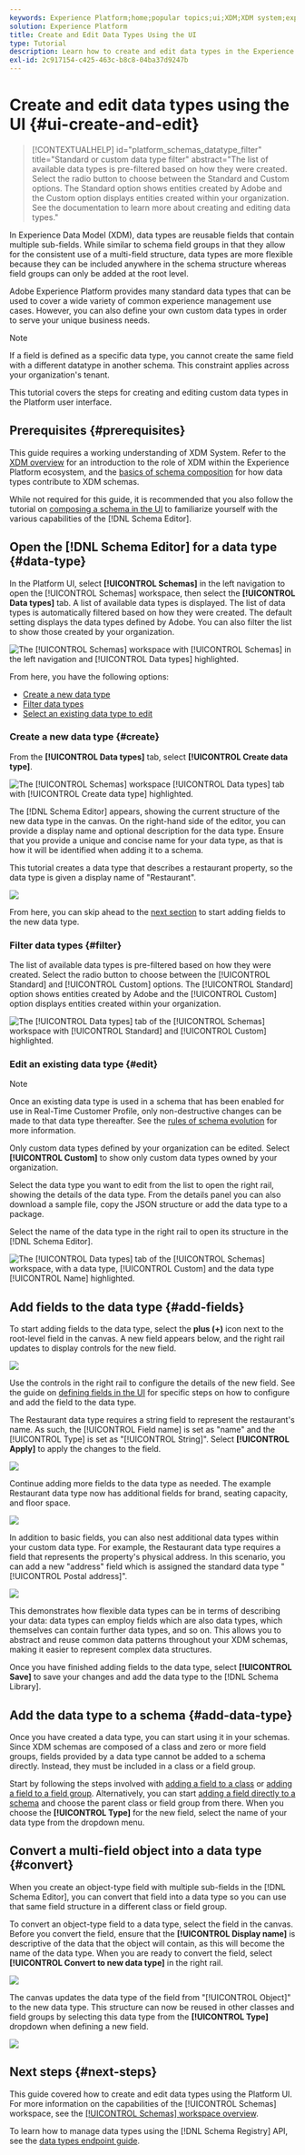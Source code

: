 ```yaml
---
keywords: Experience Platform;home;popular topics;ui;XDM;XDM system;experience data model;Experience data model;Experience Data Model;data model;Data Model;schema registry;Schema Registry;schema;Schema;schemas;Schemas;create;data type;data types;
solution: Experience Platform
title: Create and Edit Data Types Using the UI
type: Tutorial
description: Learn how to create and edit data types in the Experience Platform user interface.
exl-id: 2c917154-c425-463c-b8c8-04ba37d9247b
---
```

# Create and edit data types using the UI {#ui-create-and-edit}

>[!CONTEXTUALHELP]
>id="platform_schemas_datatype_filter"
>title="Standard or custom data type filter"
>abstract="The list of available data types is pre-filtered based on how they were created. Select the radio button to choose between the Standard and Custom options. The Standard option shows entities created by Adobe and the Custom option displays entities created within your organization. See the documentation to learn more about creating and editing data types."

In Experience Data Model (XDM), data types are reusable fields that contain multiple sub-fields. While similar to schema field groups in that they allow for the consistent use of a multi-field structure, data types are more flexible because they can be included anywhere in the schema structure whereas field groups can only be added at the root level.

Adobe Experience Platform provides many standard data types that can be used to cover a wide variety of common experience management use cases. However, you can also define your own custom data types in order to serve your unique business needs.

>[!NOTE]
>
>If a field is defined as a specific data type, you cannot create the same field with a different datatype in another schema. This constraint applies across your organization's tenant.

This tutorial covers the steps for creating and editing custom data types in the Platform user interface.

## Prerequisites {#prerequisites}

This guide requires a working understanding of XDM System. Refer to the [XDM overview](../../home.md) for an introduction to the role of XDM within the Experience Platform ecosystem, and the [basics of schema composition](../../schema/composition.md) for how data types contribute to XDM schemas.

While not required for this guide, it is recommended that you also follow the tutorial on [composing a schema in the UI](../../tutorials/create-schema-ui.md) to familiarize yourself with the various capabilities of the [!DNL Schema Editor].

## Open the [!DNL Schema Editor] for a data type {#data-type}

In the Platform UI, select **[!UICONTROL Schemas]** in the left navigation to open the [!UICONTROL Schemas] workspace, then select the **[!UICONTROL Data types]** tab. A list of available data types is displayed. The list of data types is automatically filtered based on how they were created. The default setting displays the data types defined by Adobe. You can also filter the list to show those created by your organization. 

![The [!UICONTROL Schemas] workspace with [!UICONTROL Schemas] in the left navigation and [!UICONTROL Data types] highlighted.](../../images/ui/resources/data-types/data-types-tab.png)

From here, you have the following options:

- [Create a new data type](#create)
- [Filter data types](#filter)
- [Select an existing data type to edit](#edit)

### Create a new data type {#create}

From the **[!UICONTROL Data types]** tab, select **[!UICONTROL Create data type]**.

![The [!UICONTROL Schemas] workspace [!UICONTROL Data types] tab with [!UICONTROL Create data type] highlighted.](../../images/ui/resources/data-types/create.png)

The [!DNL Schema Editor] appears, showing the current structure of the new data type in the canvas. On the right-hand side of the editor, you can provide a display name and optional description for the data type. Ensure that you provide a unique and concise name for your data type, as that is how it will be identified when adding it to a schema.

This tutorial creates a data type that describes a restaurant property, so the data type is given a display name of "Restaurant".

![](../../images/ui/resources/data-types/data-type-properties.png)

From here, you can skip ahead to the [next section](#add-fields) to start adding fields to the new data type.

### Filter data types {#filter}

The list of available data types is pre-filtered based on how they were created. Select the radio button to choose between the [!UICONTROL Standard] and [!UICONTROL Custom] options. The [!UICONTROL Standard] option shows entities created by Adobe and the [!UICONTROL Custom] option displays entities created within your organization.

![The [!UICONTROL Data types] tab of the [!UICONTROL Schemas] workspace with [!UICONTROL Standard] and [!UICONTROL Custom] highlighted.](../../images/ui/resources/data-types/standard-and-custom-data-types.png)

### Edit an existing data type {#edit}

>[!NOTE]
>
>Once an existing data type is used in a schema that has been enabled for use in Real-Time Customer Profile, only non-destructive changes can be made to that data type thereafter. See the [rules of schema evolution](../../schema/composition.md#evolution) for more information.

Only custom data types defined by your organization can be edited. Select **[!UICONTROL Custom]** to show only custom data types owned by your organization.

Select the data type you want to edit from the list to open the right rail, showing the details of the data type. From the details panel you can also download a sample file, copy the JSON structure or add the data type to a package. 

Select the name of the data type in the right rail to open its structure in the [!DNL Schema Editor].

![The [!UICONTROL Data types] tab of the [!UICONTROL Schemas] workspace, with a data type, [!UICONTROL Custom] and the data type [!UICONTROL Name] highlighted.](../../images/ui/resources/data-types/edit.png)

## Add fields to the data type {#add-fields}

To start adding fields to the data type, select the **plus (+)** icon next to the root-level field in the canvas. A new field appears below, and the right rail updates to display controls for the new field.

![](../../images/ui/resources/data-types/new-field.png)

Use the controls in the right rail to configure the details of the new field. See the guide on [defining fields in the UI](../fields/overview.md#define) for specific steps on how to configure and add the field to the data type.

The Restaurant data type requires a string field to represent the restaurant's name. As such, the [!UICONTROL Field name] is set as "name" and the [!UICONTROL Type] is set as "[!UICONTROL String]". Select **[!UICONTROL Apply]** to apply the changes to the field.

![](../../images/ui/resources/data-types/name-field.png)

Continue adding more fields to the data type as needed. The example Restaurant data type now has additional fields for brand, seating capacity, and floor space.

![](../../images/ui/resources/data-types/more-fields.png)

In addition to basic fields, you can also nest additional data types within your custom data type. For example, the Restaurant data type requires a field that represents the property's physical address. In this scenario, you can add a new "address" field which is assigned the standard data type "[!UICONTROL Postal address]".

![](../../images/ui/resources/data-types/address-field.png)

This demonstrates how flexible data types can be in terms of describing your data: data types can employ fields which are also data types, which themselves can contain further data types, and so on. This allows you to abstract and reuse common data patterns throughout your XDM schemas, making it easier to represent complex data structures.

Once you have finished adding fields to the data type, select **[!UICONTROL Save]** to save your changes and add the data type to the [!DNL Schema Library].

## Add the data type to a schema {#add-data-type}

Once you have created a data type, you can start using it in your schemas. Since XDM schemas are composed of a class and zero or more field groups, fields provided by a data type cannot be added to a schema directly. Instead, they must be included in a class or a field group.

Start by following the steps involved with [adding a field to a class](./classes.md#add-fields) or [adding a field to a field group](./field-groups.md#add-fields). Alternatively, you can start [adding a field directly to a schema](./schemas.md#add-individual-fields) and choose the parent class or field group from there. When you choose the **[!UICONTROL Type]** for the new field, select the name of your data type from the dropdown menu.

## Convert a multi-field object into a data type {#convert}

When you create an object-type field with multiple sub-fields in the [!DNL Schema Editor], you can convert that field into a data type so you can use that same field structure in a different class or field group.

To convert an object-type field to a data type, select the field in the canvas. Before you convert the field, ensure that the **[!UICONTROL Display name]** is descriptive of the data that the object will contain, as this will become the name of the data type. When you are ready to convert the field, select **[!UICONTROL Convert to new data type]** in the right rail.

![](../../images/ui/resources/data-types/convert-object.png)

The canvas updates the data type of the field from "[!UICONTROL Object]" to the new data type. This structure can now be reused in other classes and field groups by selecting this data type from the **[!UICONTROL Type]** dropdown when defining a new field.

![](../../images/ui/resources/data-types/converted.png)

## Next steps {#next-steps}

This guide covered how to create and edit data types using the Platform UI. For more information on the capabilities of the [!UICONTROL Schemas] workspace, see the [[!UICONTROL Schemas] workspace overview](../overview.md).

To learn how to manage data types using the [!DNL Schema Registry] API, see the [data types endpoint guide](../../api/data-types.md).
